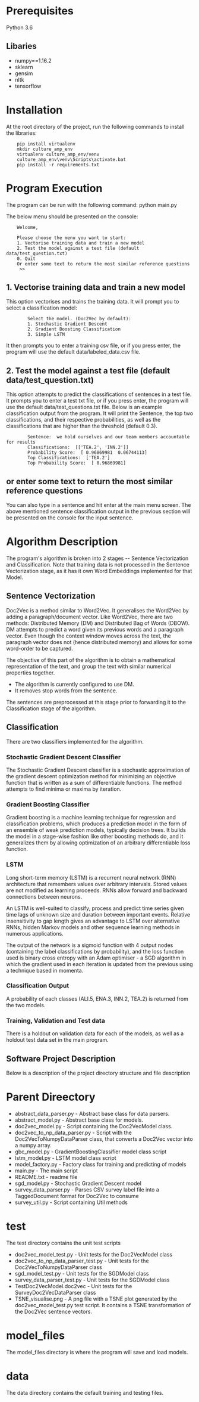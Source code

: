 # Prerequisites
Python 3.6

## Libaries
- numpy==1.16.2
- sklearn
- gensim
- nltk
- tensorflow

# Installation
At the root directory of the project, run the following commands to install the libraries:
```console
	pip install virtualenv
	mkdir culture_amp_env
	virtualenv culture_amp_env/venv
	culture_amp_env\venv\Scripts\activate.bat
	pip install -r requirements.txt
```
# Program Execution
The program can be run with the following command:
	python main.py

The below menu should be presented on the console:
```console
	Welcome,

	Please choose the menu you want to start:
	1. Vectorise training data and train a new model
	2. Test the model against a test file (default data/test_question.txt)
	0. Quit
	Or enter some text to return the most similar reference questions
	 >>
```	
## 1. Vectorise training data and train a new model
This option vectorises and trains the training data. It will prompt you to select a classification model:

```console	
		Select the model. (Doc2Vec by default):
		1. Stochastic Gradient Descent
		2. Gradient Boosting Classification
		3. Simple LSTM
```

It then prompts you to enter a training csv file, or if you press enter, the program will use the default data/labeled_data.csv file. 
	
## 2. Test the model against a test file (default data/test_question.txt)
This option attempts to predict the classifications of sentences in a test file. It prompts you to enter a test txt file, or if you press enter, the program will use the default data/test_questions.txt file. Below is an example classification output from the program. It will print the Sentence, the top two classifications, and their respective probabilities, as well as the classifications that are higher than the threshold (default 0.3).

```console		
		Sentence:  we hold ourselves and our team members accountable for results
		Classifications:  [['TEA.2', 'INN.2']]
		Probability Score:  [ 0.96869981  0.06744113]
		Top Classifications:  ['TEA.2']
		Top Probability Score:  [ 0.96869981]
```
	
## or enter some text to return the most similar reference questions
You can also type in a sentence and hit enter at the main menu screen. The above mentioned sentence classification output in the previous section will be presented on the console for the input sentence.
	
# Algorithm Description
The program's algorithm is broken into 2 stages -- Sentence Vectorization and Classification. Note that training data is not processed in the Sentence Vectorization stage, as it has it own Word Embeddings implemented for that Model.

## Sentence Vectorization

Doc2Vec is a method similar to Word2Vec. It generalises the Word2Vec by adding a paragraph/document vector. Like Word2Vec, there are two methods: Distributed Memory (DM) and Distributed Bag of Words (DBOW). DM attempts to predict a word given its previous words and a paragraph vector. Even though the context window moves across the text, the paragraph vector does not (hence distributed memory) and allows for some word-order to be captured.
	 
The objective of this part of the algorithm is to obtain a mathematical representation of the text, and group the text with similar numerical properties together.
	 
- The algorithm is currently configured to use DM. 
- It removes stop words from the sentence.
	 
The sentences are preprocessed at this stage prior to forwarding it to the Classification stage of the algorithm.
	 
## Classification

There are two classifiers implemented for the algorithm.

### Stochastic Gradient Descent Classifier
The Stochastic Gradient Descent classifier is a stochastic approximation of the gradient descent optimization method for minimizing an objective function that is written as a sum of differentiable functions. The method attempts to find minima or maxima by iteration.
		
### Gradient Boosting Classifier
Gradient boosting is a machine learning technique for regression and classification problems, which produces a prediction model in the form of an ensemble of weak prediction models, typically decision trees. It builds the model in a stage-wise fashion like other boosting methods do, and it generalizes them by allowing optimization of an arbitrary differentiable loss function.

### LSTM

Long short-term memory (LSTM) is a recurrent neural network (RNN) architecture that remembers values over arbitrary intervals. Stored values are not modified as learning proceeds. RNNs allow forward and backward connections between neurons.

An LSTM is well-suited to classify, process and predict time series given time lags of unknown size and duration between important events. Relative insensitivity to gap length gives an advantage to LSTM over alternative RNNs, hidden Markov models and other sequence learning methods in numerous applications.

The output of the network is a sigmoid function with 4 output nodes (containing the label classifications by probability), and the loss function used is binary cross entropy with an Adam optimiser - a SGD algorithm in which the gradient used in each iteration is updated from the previous using a technique based in momenta.
		
### Classification Output
A probability of each classes (ALI.5, ENA.3, INN.2, TEA.2) is returned from the two models.
		
### Training, Validation and Test data
There is a holdout on validation data for each of the models, as well as a holdout test data set in the main program.


## Software Project Description

Below is a description of the project directory structure and file description
# Parent Direectory
* abstract_data_parser.py - Abstract base class for data parsers.
* abstract_model.py - Abstract base class for models.
* doc2vec_model.py - Script containing the Doc2VecModel class.
* doc2vec_to_np_data_parser.py - Script with the Doc2VecToNumpyDataParser class, that converts a Doc2Vec vector into a numpy array.
* gbc_model.py - GradientBoostingClassifier model class script
* lstm_model.py - LSTM model class script
* model_factory.py - Factory class for training and predicting of models
* main.py - The main script
* README.txt - readme file
* sgd_model.py - Stochastic Gradient Descent model
* survey_data_parser.py - Parses CSV survey label file into a TaggedDocument format for Doc2Vec to consume
* survey_util.py - Script containing Util methods
	
# test
The test directory contains the unit test scripts
* doc2vec_model_test.py - Unit tests for the Doc2VecModel class
* doc2vec_to_np_data_parser_test.py - Unit tests for the Doc2VecToNumpyDataParser class
* sgd_model_test.py - Unit tests for the SGDModel class
* survey_data_parser_test.py - Unit tests for the SGDModel class
* TestDoc2VecModel.doc2vec - Unit tests for the SurveyDoc2VecDataParser class
* TSNE_visualise.png  - A png file with a TSNE plot generated by the doc2vec_model_test.py test script. It contains a TSNE transformation of the Doc2Vec sentence vectors.
	
# model_files
The model_files directory is where the program will save and load models.
	
# data
The data directory contains the default training and testing files.

